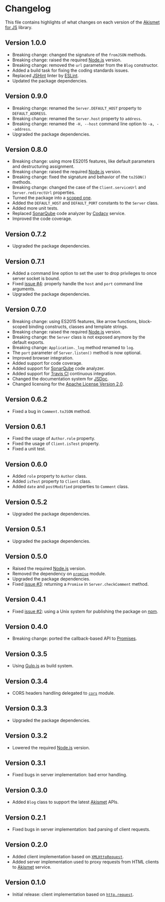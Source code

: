 # Changelog
This file contains highlights of what changes on each version of the [Akismet for JS](https://www.npmjs.com/package/@cedx/akismet) library.

## Version 1.0.0
- Breaking change: changed the signature of the `fromJSON` methods.
- Breaking change: raised the required [Node.js](https://nodejs.org) version.
- Breaking change: removed the `url` parameter from the `Blog` constructor.
- Added a build task for fixing the coding standards issues.
- Replaced [JSHint](http://jshint.com) linter by [ESLint](http://eslint.org).
- Updated the package dependencies.

## Version 0.9.0
- Breaking change: renamed the `Server.DEFAULT_HOST` property to `DEFAULT_ADDRESS`.
- Breaking change: renamed the `Server.host` property to `address`.
- Breaking change: renamed the `-H, --host` command line option to `-a, --address`.
- Upgraded the package dependencies.

## Version 0.8.0
- Breaking change: using more ES2015 features, like default parameters and destructuring assignment.
- Breaking change: raised the required [Node.js](https://nodejs.org) version.
- Breaking change: fixed the signature and behavior of the `toJSON()` methods.
- Breaking change: changed the case of the `Client.serviceUrl` and `Server.redirectUrl` properties.
- Turned the package into a [scoped one](https://docs.npmjs.com/getting-started/scoped-packages).
- Added the `DEFAULT_HOST` and `DEFAULT_PORT` constants to the `Server` class.
- Added more unit tests.
- Replaced [SonarQube](http://www.sonarqube.org) code analyzer by [Codacy](https://www.codacy.com) service.
- Improved the code coverage.

## Version 0.7.2
- Upgraded the package dependencies.

## Version 0.7.1
- Added a command line option to set the user to drop privileges to once server socket is bound.
- Fixed [issue #4](https://github.com/cedx/akismet/issues/4): properly handle the `host` and `port` command line arguments.
- Upgraded the package dependencies.

## Version 0.7.0
- Breaking change: using ES2015 features, like arrow functions, block-scoped binding constructs, classes and template strings.
- Breaking change: raised the required [Node.js](http://nodejs.org) version.
- Breaking change: the `Server` class is not exposed anymore by the default exports.
- Breaking change: `Application._log` method renamed to `log`.
- The `port` parameter of `Server.listen()` method is now optional.
- Improved browser integration.
- Added support for code coverage.
- Added support for [SonarQube](http://www.sonarqube.org) code analyzer.
- Added support for [Travis CI](https://travis-ci.org) continuous integration.
- Changed the documentation system for [JSDoc](http://usejsdoc.org).
- Changed licensing for the [Apache License Version 2.0](http://www.apache.org/licenses/LICENSE-2.0).

## Version 0.6.2
- Fixed a bug in `Comment.toJSON` method.

## Version 0.6.1
- Fixed the usage of `Author.role` property.
- Fixed the usage of `Client.isTest` property.
- Fixed a unit test.

## Version 0.6.0
- Added `role` property to `Author` class.
- Added `isTest` property to `Client` class.
- Added `date` and `postModified` properties to `Comment` class.

## Version 0.5.2
- Upgraded the package dependencies.

## Version 0.5.1
- Upgraded the package dependencies.

## Version 0.5.0
- Raised the required [Node.js](http://nodejs.org) version.
- Removed the dependency on [`promise`](https://www.npmjs.com/package/promise) module.
- Upgraded the package dependencies.
- Fixed [issue #3](https://github.com/cedx/akismet/issues/3): returning a `Promise` in `Server.checkComment` method.

## Version 0.4.1
- Fixed [issue #2](https://github.com/cedx/akismet/issues/2): using a Unix system for publishing the package on [npm](https://www.npmjs.com).

## Version 0.4.0
- Breaking change: ported the callback-based API to [Promises](https://developer.mozilla.org/en-US/docs/Web/JavaScript/Reference/Global_Objects/Promise).

## Version 0.3.5
- Using [Gulp.js](http://gulpjs.com) as build system.

## Version 0.3.4
- CORS headers handling delegated to [`cors`](https://www.npmjs.com/package/cors) module.

## Version 0.3.3
- Upgraded the package dependencies.

## Version 0.3.2
- Lowered the required [Node.js](http://nodejs.org) version.

## Version 0.3.1
- Fixed bugs in server implementation: bad error handling.

## Version 0.3.0
- Added `Blog` class to support the latest [Akismet](https://akismet.com) APIs.

## Version 0.2.1
- Fixed bugs in server implementation: bad parsing of client requests.

## Version 0.2.0
- Added client implementation based on [`XMLHttpRequest`](https://developer.mozilla.org/en-US/docs/Web/API/XMLHttpRequest).
- Added server implementation used to proxy requests from HTML clients to [Akismet](https://akismet.com) service.

## Version 0.1.0
- Initial release: client implementation based on [`http.request`](http://nodejs.org/api/http.html#http_http_request_options_callback).

